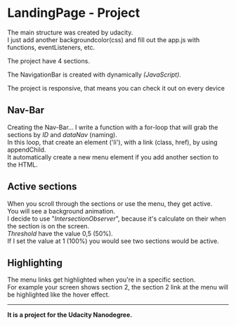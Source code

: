 # <h1>LandingPage - Project</h1>

<p>The main structure was created by udacity.</br> I just add another backgroundcolor(css) and fill out the app.js with functions, eventListeners, etc.</p>
<p>The project have 4 sections.</p>
<p>The NavigationBar is created with dynamically <em>(JavaScript)</em>.</br>
<p>The project is responsive, that means you can check it out on every device</p>

<h2>Nav-Bar</h2>
<p> Creating the Nav-Bar... I write a function with a for-loop
  that will grab the sections by <em>ID</em> and <em>dataNav</em> (naming).</br>
  In this loop, that create an element ('li'), with a link (class, href), by using appendChild.</br>
  It automatically create a new menu element if you add another section to the HTML.
</p>
  
<h2>Active sections</h2>
<p>When you scroll through the sections or use the menu, they get active.</br>
You will see a background animation.</br>
I decide to use "<em>IntersectionObserver</em>", because it's calculate on their when the section is on the screen.</br>
<em>Threshold</em> have the value 0,5 (50%).</br> If I set the value at 1 (100%) you would see two sections would be active.</p>

<h2>Highlighting</h2>
<p>
  The menu links get highlighted when you're in a specific section.</br> For example your screen shows section 2, the section 2 link at the menu will be highlighted like   the hover effect. 
</p>
<hr>
<b>It is a project for the Udacity Nanodegree.</b>
